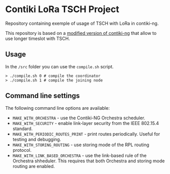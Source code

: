 # Contiki LoRa TSCH Project

Repository containing exemple of usage of TSCH with LoRa in contiki-ng.

This repository is based on a [modified version of contiki-ng](https://github.com/tperale/contiki-ng) 
that allow to use longer timeslot with TSCH.

## Usage

In the `/src` folder you can use the `compile.sh` script.

```
> ./compile.sh 0 # compile the coordinator
> ./compile.sh 1 # compile the joining node
```

## Command line settings

The following command line options are available:
* `MAKE_WITH_ORCHESTRA` - use the Contiki-NG Orchestra scheduler.
* `MAKE_WITH_SECURITY` - enable link-layer security from the IEEE 802.15.4 standard.
* `MAKE_WITH_PERIODIC_ROUTES_PRINT` -  print routes periodically. Useful for testing and debugging.
* `MAKE_WITH_STORING_ROUTING` - use storing mode of the RPL routing protocol.
* `MAKE_WITH_LINK_BASED_ORCHESTRA` - use the link-based rule of the Orchestra shheduler. This requires that both Orchestra and storing mode routing are enabled.
